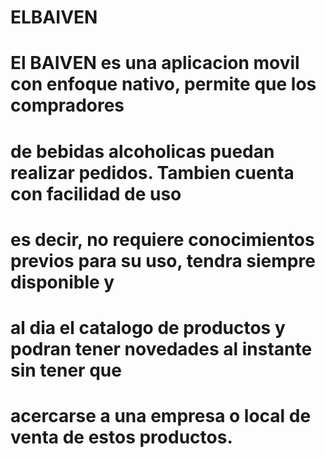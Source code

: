 # ELBAIVEN
# El BAIVEN es una aplicacion movil con enfoque nativo, permite que los compradores
# de bebidas alcoholicas puedan realizar pedidos. Tambien cuenta con facilidad de uso
# es decir, no requiere conocimientos previos para su uso, tendra siempre disponible y 
# al dia el catalogo de productos y podran tener novedades al instante sin tener que 
# acercarse a una empresa o local de venta de estos productos.